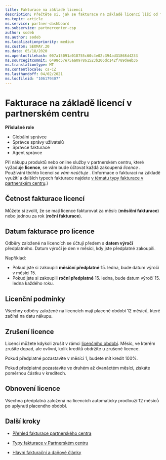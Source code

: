 ```yaml
---
title: Fakturace na základě licencí
description: Přečtěte si, jak se fakturace na základě licencí liší od fakturace na základě využití v partnerském centru, včetně toho, jak se fakturuje za licenci (ne podle využití licencí).
ms.topic: article
ms.service: partner-dashboard
ms.subservice: partnercenter-csp
author: sodeb
ms.author: sodeb
ms.localizationpriority: medium
ms.custom: SEOMAY.20
ms.date: 05/18/2020
ms.openlocfilehash: 007a15091a018755c60c4e02c394ad31868d4233
ms.sourcegitcommit: 6498c57e75aa097861523b206dc142f789deeb36
ms.translationtype: MT
ms.contentlocale: cs-CZ
ms.lasthandoff: 04/02/2021
ms.locfileid: "106179407"
---
```

# <a name="license-based-billing-in-partner-center"></a>Fakturace na základě licencí v partnerském centru

**Příslušné role**

- Globální správce
- Správce správy uživatelů
- Správce fakturace
- Agent správce

Při nákupu produktů nebo online služby v partnerském centru, které vyžaduje **licence**, se vám bude účtovat každá zakoupená *licence* . Používání těchto licencí *se vám neúčtuje* . (Informace o fakturaci na základě využití a dalších typech fakturace najdete [v tématu typy fakturace v partnerském centru](billing-different-types.md).)

## <a name="license-billing-frequency"></a>Četnost fakturace licencí

Můžete si zvolit, že se mají licence fakturovat za měsíc (**měsíční fakturace**) nebo jednou za rok (**roční fakturace**). 

## <a name="billing-date-for-licenses"></a>Datum fakturace pro licence

Odběry založené na licencích se účtují předem s **datem výročí** předplatného. Datum výročí je den v měsíci, kdy jste předplatné zakoupili.

Například:

- Pokud jste si zakoupili **měsíční předplatné** 15. ledna, bude datum výročí v měsíci 15.
- Pokud jste si zakoupili **roční předplatné** 15. ledna, bude datum výročí 15. ledna každého roku.

## <a name="license-term"></a>Licenční podmínky

Všechny odběry založené na licencích mají placené období 12 měsíců, které začíná na datu nákupu.

## <a name="license-cancellation"></a>Zrušení licence

Licenci můžete kdykoli zrušit v rámci [licenčního období](#license-term). Měsíc, ve kterém zrušíte dopad, ale ovlivní, kolik kreditů obdržíte u zrušené licence.

Pokud předplatné pozastavíte v měsíci 1, budete mít kredit 100%.

Pokud předplatné pozastavíte ve druhém až dvanáctém měsíci, získáte poměrnou částku v kreditech.

## <a name="license-renewal"></a>Obnovení licence

Všechna předplatná založená na licencích automaticky prodlouží 12 měsíců po uplynutí placeného období.

## <a name="next-steps"></a>Další kroky

- [Přehled fakturace partnerského centra](billing-basics.md)

- [Typy fakturace v Partnerském centru](billing-different-types.md)

- [Hlavní fakturační a daňové články](billing.md)
